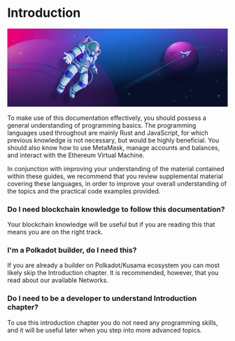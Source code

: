 # Introduction

![General understanding of programming basics](/docs/build/img/introduction.png)

To make use of this documentation effectively, you should possess a general understanding of programming basics. The programming languages used throughout are mainly Rust and JavaScript, for which previous knowledge is not necessary, but would be highly beneficial. You should also know how to use MetaMask, manage accounts and balances, and interact with the Ethereum Virtual Machine.

In conjunction with improving your understanding of the material contained within these guides, we recommend that you review supplemental material covering these languages, in order to improve your overall understanding of the topics and the practical code examples provided.

### Do I need blockchain knowledge to follow this documentation?

Your blockchain knowledge will be useful but if you are reading this that means you are on the right track.

### I'm a Polkadot builder, do I need this?

If you are already a builder on Polkadot/Kusama ecosystem you can most likely skip the Introduction chapter. It is recommended, however, that you read about our available Networks.

### Do I need to be a developer to understand Introduction chapter?

To use this introduction chapter you do not need any programming skills, and it will be useful later when you step into more advanced topics.
